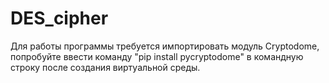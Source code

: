 # DES_cipher
Для работы программы требуется импортировать модуль Cryptodome, попробуйте ввести команду "pip install pycryptodome" в командную строку после создания виртуальной среды.

